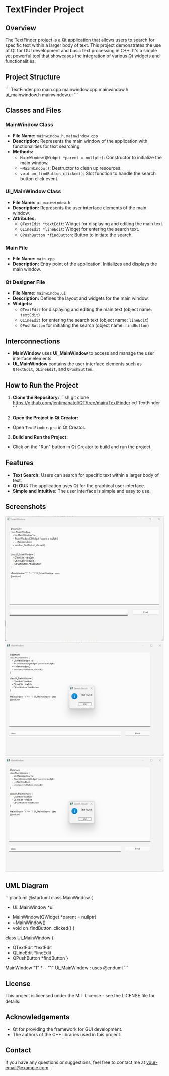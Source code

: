 # TextFinder Project 
 
## Overview 
The TextFinder project is a Qt application that allows users to search for specific text within a larger body of text. This project demonstrates the use of Qt for GUI development and basic text processing in C++. It's a simple yet powerful tool that showcases the integration of various Qt widgets and functionalities. 
 
## Project Structure 
\``` 
TextFinder.pro 
main.cpp 
mainwindow.cpp 
mainwindow.h 
ui_mainwindow.h 
mainwindow.ui 
\``` 
 
## Classes and Files 
 
### MainWindow Class 
- **File Name:** `mainwindow.h`, `mainwindow.cpp` 
- **Description:** Represents the main window of the application with functionalities for text searching. 
- **Methods:** 
  - `MainWindow(QWidget *parent = nullptr)`: Constructor to initialize the main window. 
  - `~MainWindow()`: Destructor to clean up resources. 
  - `void on_findButton_clicked()`: Slot function to handle the search button click event. 
 
### Ui_MainWindow Class 
- **File Name:** `ui_mainwindow.h` 
- **Description:** Represents the user interface elements of the main window. 
- **Attributes:** 
  - `QTextEdit *textEdit`: Widget for displaying and editing the main text. 
  - `QLineEdit *lineEdit`: Widget for entering the search text. 
  - `QPushButton *findButton`: Button to initiate the search. 
 
### Main File 
- **File Name:** `main.cpp` 
- **Description:** Entry point of the application. Initializes and displays the main window. 
 
### Qt Designer File 
- **File Name:** `mainwindow.ui` 
- **Description:** Defines the layout and widgets for the main window. 
- **Widgets:** 
  - `QTextEdit` for displaying and editing the main text (object name: `textEdit`) 
  - `QLineEdit` for entering the search text (object name: `lineEdit`) 
  - `QPushButton` for initiating the search (object name: `findButton`) 
 
## Interconnections 
- **MainWindow** uses **Ui_MainWindow** to access and manage the user interface elements. 
- **Ui_MainWindow** contains the user interface elements such as `QTextEdit`, `QLineEdit`, and `QPushButton`. 
 
## How to Run the Project 
1. **Clone the Repository:** 
  \```sh 
  git clone https://github.com/jentimanatol/QT/tree/main/TextFinder 
  cd TextFinder 
  \``` 
 
2. **Open the Project in Qt Creator:** 
  - Open `TextFinder.pro` in Qt Creator. 
 
3. **Build and Run the Project:** 
  - Click on the "Run" button in Qt Creator to build and run the project. 
 
## Features 
- **Text Search:** Users can search for specific text within a larger body of text. 
- **Qt GUI:** The application uses Qt for the graphical user interface. 
- **Simple and Intuitive:** The user interface is simple and easy to use. 
 
## Screenshots 
![Main Window](https://github.com/jentimanatol/QT/blob/main/TextFinder/AnatolieTextFinder/mainWindow.jpg) 
![Search Result - Text Found](https://github.com/jentimanatol/QT/blob/main/TextFinder/AnatolieTextFinder/SearchResultTextFound.jpg) 
![Search Result - Text Not Found](https://github.com/jentimanatol/QT/blob/main/TextFinder/AnatolieTextFinder/SearchResultTextFound.jpg) 
 
## UML Diagram 
\```plantuml 
@startuml 
class MainWindow { 
- Ui::MainWindow *ui 
+ MainWindow(QWidget *parent = nullptr) 
+ ~MainWindow() 
+ void on_findButton_clicked() 
} 
 
class Ui_MainWindow { 
- QTextEdit *textEdit 
- QLineEdit *lineEdit 
- QPushButton *findButton 
} 
 
MainWindow "1" *-- "1" Ui_MainWindow : uses 
@enduml 
\``` 
 
## License 
This project is licensed under the MIT License - see the LICENSE file for details. 
 
## Acknowledgements 
- Qt for providing the framework for GUI development. 
- The authors of the C++ libraries used in this project. 
 
## Contact 
If you have any questions or suggestions, feel free to contact me at [your-email@example.com](mailto:your-email@example.com). 
